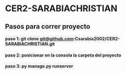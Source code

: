 # CER2-SARABIACHRISTIAN 
## Pasos para correr proyecto 
#### paso 1: git clone git@github.com:Csarabia2002/CER2-SARABIACHRISTIAN.git 
#### paso 2: posicionar en la consola la carpeta del proyecto 
#### paso 3: py manage.py runserver
